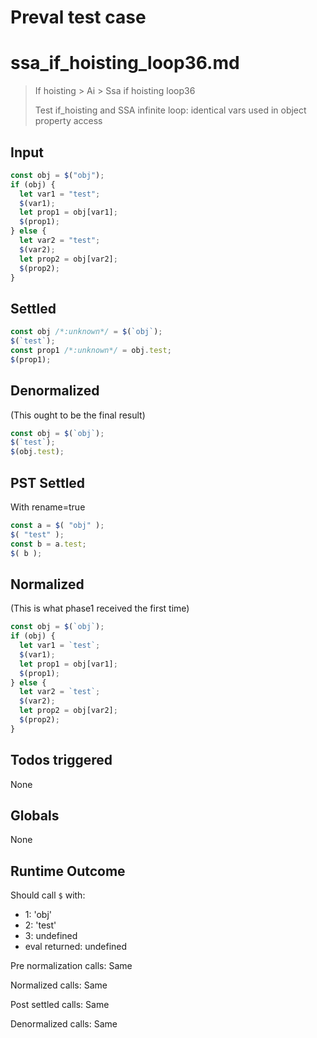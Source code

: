 # Preval test case

# ssa_if_hoisting_loop36.md

> If hoisting > Ai > Ssa if hoisting loop36
>
> Test if_hoisting and SSA infinite loop: identical vars used in object property access

## Input

`````js filename=intro
const obj = $("obj");
if (obj) {
  let var1 = "test";
  $(var1);
  let prop1 = obj[var1];
  $(prop1);
} else {
  let var2 = "test";
  $(var2);
  let prop2 = obj[var2];
  $(prop2);
}
`````


## Settled


`````js filename=intro
const obj /*:unknown*/ = $(`obj`);
$(`test`);
const prop1 /*:unknown*/ = obj.test;
$(prop1);
`````


## Denormalized
(This ought to be the final result)

`````js filename=intro
const obj = $(`obj`);
$(`test`);
$(obj.test);
`````


## PST Settled
With rename=true

`````js filename=intro
const a = $( "obj" );
$( "test" );
const b = a.test;
$( b );
`````


## Normalized
(This is what phase1 received the first time)

`````js filename=intro
const obj = $(`obj`);
if (obj) {
  let var1 = `test`;
  $(var1);
  let prop1 = obj[var1];
  $(prop1);
} else {
  let var2 = `test`;
  $(var2);
  let prop2 = obj[var2];
  $(prop2);
}
`````


## Todos triggered


None


## Globals


None


## Runtime Outcome


Should call `$` with:
 - 1: 'obj'
 - 2: 'test'
 - 3: undefined
 - eval returned: undefined

Pre normalization calls: Same

Normalized calls: Same

Post settled calls: Same

Denormalized calls: Same
